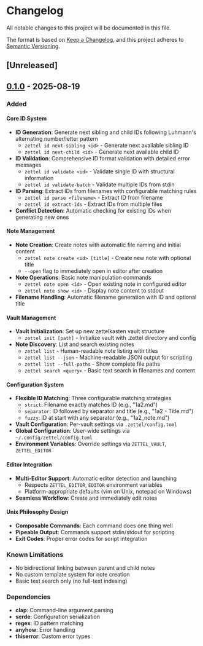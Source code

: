 # Changelog

All notable changes to this project will be documented in this file.

The format is based on [Keep a Changelog](https://keepachangelog.com/en/1.0.0/),
and this project adheres to [Semantic Versioning](https://semver.org/spec/v2.0.0.html).

## [Unreleased]

## [0.1.0] - 2025-08-19

### Added

#### Core ID System
- **ID Generation**: Generate next sibling and child IDs following Luhmann's alternating number/letter pattern
  - `zettel id next-sibling <id>` - Generate next available sibling ID
  - `zettel id next-child <id>` - Generate next available child ID
- **ID Validation**: Comprehensive ID format validation with detailed error messages
  - `zettel id validate <id>` - Validate single ID with structural information
  - `zettel id validate-batch` - Validate multiple IDs from stdin
- **ID Parsing**: Extract IDs from filenames with configurable matching rules
  - `zettel id parse <filename>` - Extract ID from filename
  - `zettel id extract-ids` - Extract IDs from multiple files
- **Conflict Detection**: Automatic checking for existing IDs when generating new ones

#### Note Management
- **Note Creation**: Create notes with automatic file naming and initial content
  - `zettel note create <id> [title]` - Create new note with optional title
  - `--open` flag to immediately open in editor after creation
- **Note Operations**: Basic note manipulation commands
  - `zettel note open <id>` - Open existing note in configured editor
  - `zettel note show <id>` - Display note content to stdout
- **Filename Handling**: Automatic filename generation with ID and optional title

#### Vault Management
- **Vault Initialization**: Set up new zettelkasten vault structure
  - `zettel init [path]` - Initialize vault with .zettel directory and config
- **Note Discovery**: List and search existing notes
  - `zettel list` - Human-readable note listing with titles
  - `zettel list --json` - Machine-readable JSON output for scripting
  - `zettel list --full-paths` - Show complete file paths
  - `zettel search <query>` - Basic text search in filenames and content

#### Configuration System
- **Flexible ID Matching**: Three configurable matching strategies
  - `strict`: Filename exactly matches ID (e.g., "1a2.md")
  - `separator`: ID followed by separator and title (e.g., "1a2 - Title.md")
  - `fuzzy`: ID at start with any separator (e.g., "1a2_note.md")
- **Vault Configuration**: Per-vault settings via `.zettel/config.toml`
- **Global Configuration**: User-wide settings via `~/.config/zettel/config.toml`
- **Environment Variables**: Override settings via `ZETTEL_VAULT`, `ZETTEL_EDITOR`

#### Editor Integration
- **Multi-Editor Support**: Automatic editor detection and launching
  - Respects `ZETTEL_EDITOR`, `EDITOR` environment variables
  - Platform-appropriate defaults (vim on Unix, notepad on Windows)
- **Seamless Workflow**: Create and immediately edit notes

#### Unix Philosophy Design
- **Composable Commands**: Each command does one thing well
- **Pipeable Output**: Commands support stdin/stdout for scripting
- **Exit Codes**: Proper error codes for script integration

### Known Limitations
- No bidirectional linking between parent and child notes
- No custom template system for note creation
- Basic text search only (no full-text indexing)

### Dependencies
- **clap**: Command-line argument parsing
- **serde**: Configuration serialization
- **regex**: ID pattern matching
- **anyhow**: Error handling
- **thiserror**: Custom error types

[0.1.0]: https://github.com/rauletaveras/zettel/releases/tag/v0.1.0
